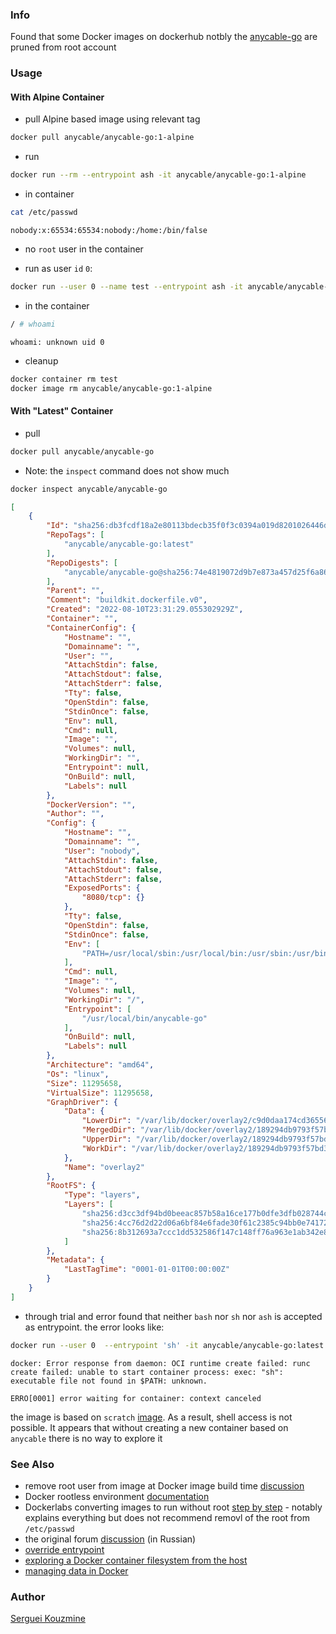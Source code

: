 ### Info

Found that some Docker images on dockerhub notbly the [anycable-go](https://hub.docker.com/layers/anycable/anycable-go/1.2/images/sha256-74e4819072d9b7e873a457d25f6a8615c08b9dbf2fb3f012527d959e3049c383?context=explore) are pruned from root account

### Usage
#### With Alpine Container

* pull Alpine based image using relevant tag

```sh
docker pull anycable/anycable-go:1-alpine
```
* run
```sh
docker run --rm --entrypoint ash -it anycable/anycable-go:1-alpine
```
* in container
```sh
cat /etc/passwd
```
```text
nobody:x:65534:65534:nobody:/home:/bin/false
```
* no `root` user in the container

* run as user `id` `0`:

```sh
docker run --user 0 --name test --entrypoint ash -it anycable/anycable-go:1-alpine
```
* in the container
```sh
/ # whoami
```
```text
whoami: unknown uid 0
```
* cleanup
```sh
docker container rm test
docker image rm anycable/anycable-go:1-alpine
```

#### With "Latest" Container
* pull 
```sh
docker pull anycable/anycable-go
```
* Note: the `inspect` command does not show much

```sh
docker inspect anycable/anycable-go
```
```json
[
    {
        "Id": "sha256:db3fcdf18a2e80113bdecb35f0f3c0394a019d8201026446d29367314c68eb28",
        "RepoTags": [
            "anycable/anycable-go:latest"
        ],
        "RepoDigests": [
            "anycable/anycable-go@sha256:74e4819072d9b7e873a457d25f6a8615c08b9dbf2fb3f012527d959e3049c383"
        ],
        "Parent": "",
        "Comment": "buildkit.dockerfile.v0",
        "Created": "2022-08-10T23:31:29.055302929Z",
        "Container": "",
        "ContainerConfig": {
            "Hostname": "",
            "Domainname": "",
            "User": "",
            "AttachStdin": false,
            "AttachStdout": false,
            "AttachStderr": false,
            "Tty": false,
            "OpenStdin": false,
            "StdinOnce": false,
            "Env": null,
            "Cmd": null,
            "Image": "",
            "Volumes": null,
            "WorkingDir": "",
            "Entrypoint": null,
            "OnBuild": null,
            "Labels": null
        },
        "DockerVersion": "",
        "Author": "",
        "Config": {
            "Hostname": "",
            "Domainname": "",
            "User": "nobody",
            "AttachStdin": false,
            "AttachStdout": false,
            "AttachStderr": false,
            "ExposedPorts": {
                "8080/tcp": {}
            },
            "Tty": false,
            "OpenStdin": false,
            "StdinOnce": false,
            "Env": [
                "PATH=/usr/local/sbin:/usr/local/bin:/usr/sbin:/usr/bin:/sbin:/bin"
            ],
            "Cmd": null,
            "Image": "",
            "Volumes": null,
            "WorkingDir": "/",
            "Entrypoint": [
                "/usr/local/bin/anycable-go"
            ],
            "OnBuild": null,
            "Labels": null
        },
        "Architecture": "amd64",
        "Os": "linux",
        "Size": 11295658,
        "VirtualSize": 11295658,
        "GraphDriver": {
            "Data": {
                "LowerDir": "/var/lib/docker/overlay2/c9d0daa174cd365569cbbc578aeb731550b8e3cbac9c41ecebbf96a125319237/diff:/var/lib/docker/overlay2/ced14a6b877b6d1a5f8826ef8bbcf39fb1879ed7cb2cb969c3f86da2ad7b38ee/diff",
                "MergedDir": "/var/lib/docker/overlay2/189294db9793f57bd3b7461ecd27ed283c2d1070f1e33ed0054023385f00add8/merged",
                "UpperDir": "/var/lib/docker/overlay2/189294db9793f57bd3b7461ecd27ed283c2d1070f1e33ed0054023385f00add8/diff",
                "WorkDir": "/var/lib/docker/overlay2/189294db9793f57bd3b7461ecd27ed283c2d1070f1e33ed0054023385f00add8/work"
            },
            "Name": "overlay2"
        },
        "RootFS": {
            "Type": "layers",
            "Layers": [
                "sha256:d3cc3df94bd0beeac857b58a16ce177b0dfe3dfb028744c8a5b3677590884943",
                "sha256:4cc76d2d22d06a6bf84e6fade30f61c2385c94bb0e741725e4d355a6705f3f51",
                "sha256:8b312693a7ccc1dd532586f147c148ff76a963e1ab342e86d4a07f318af6fef1"
            ]
        },
        "Metadata": {
            "LastTagTime": "0001-01-01T00:00:00Z"
        }
    }
]

```
* through trial and error found that neither `bash` nor `sh` nor `ash` is accepted as entrypoint.
the error looks like:

```sh
docker run --user 0  --entrypoint 'sh' -it anycable/anycable-go:latest
```
```text
docker: Error response from daemon: OCI runtime create failed: runc create failed: unable to start container process: exec: "sh": executable file not found in $PATH: unknown.
```
```text
ERRO[0001] error waiting for container: context canceled
```
the image is based on `scratch` [image](https://hub.docker.com/_/scratch). As a result, shell access is not possible. It appears that without creating a new container based on `anycable` there is no way to explore it

### See Also

  * remove root user from image at Docker image build time [discussion](https://stackoverflow.com/questions/53411914/docker-remove-root-user-from-image-at-build-time)
  * Docker rootless environment [documentation](https://docs.docker.com/engine/security/rootless/)
  * Dockerlabs converting images to run without root [step by step](https://birthday.play-with-docker.com/run-as-user/) - notably explains everything but does not recommend removl of the root from `/etc/passwd`
  * the original forum [discussion](https://qna.habr.com/q/1201372?e=13071466) (in Russian)
  * [override entrypoint](https://phoenixnap.com/kb/docker-run-override-entrypoint)
  * [exploring a Docker container filesystem from the host](https://www.baeldung.com/ops/docker-container-filesystem)
  * [managing data in Docker](https://docs.docker.com/storage/)


  

### Author
[Serguei Kouzmine](kouzmine_serguei@yahoo.com)
